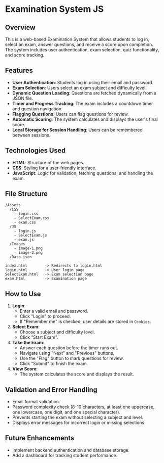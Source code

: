 # Examination System JS

## Overview
This is a web-based Examination System that allows students to log in, select an exam, answer questions, and receive a score upon completion. The system includes user authentication, exam selection, quiz functionality, and score tracking.

## Features
- **User Authentication**: Students log in using their email and password.
- **Exam Selection**: Users select an exam subject and difficulty level.
- **Dynamic Question Loading**: Questions are fetched dynamically from a JSON file.
- **Timer and Progress Tracking**: The exam includes a countdown timer and question navigation.
- **Flagging Questions**: Users can flag questions for review.
- **Automatic Scoring**: The system calculates and displays the user's final score.
- **Local Storage for Session Handling**: Users can be remembered between sessions.

## Technologies Used
- **HTML**: Structure of the web pages.
- **CSS**: Styling for a user-friendly interface.
- **JavaScript**: Logic for validation, fetching questions, and handling the exam.

## File Structure
```
/Assets
  /CSS
    - login.css
    - SelectExam.css
    - exam.css
  /JS
    - login.js
    - SelectExam.js
    - exam.js
  /Images
    - image-1.png
    - image-2.png
  /Data.json

index.html        -> Redirects to login.html
login.html        -> User login page
SelectExam.html   -> Exam selection page
exam.html         -> Examination page
```

## How to Use
1. **Login**:
   - Enter a valid email and password.
   - Click "Login" to proceed.
   - If "Remember me" is checked, user details are stored in `Cookies`.
2. **Select Exam**:
   - Choose a subject and difficulty level.
   - Click "Start Exam".
3. **Take the Exam**:
   - Answer each question before the timer runs out.
   - Navigate using "Next" and "Previous" buttons.
   - Use the "Flag" button to mark questions for review.
   - Click "Submit" to finish the exam.
4. **View Score**:
   - The system calculates the score and displays the result.

## Validation and Error Handling
- Email format validation.
- Password complexity check (8-10 characters, at least one uppercase, one lowercase, one digit, and one special character).
- Prevents starting the exam without selecting a subject and level.
- Displays error messages for incorrect login or missing selections.

## Future Enhancements
- Implement backend authentication and database storage.
- Add a dashboard for tracking student performance.

